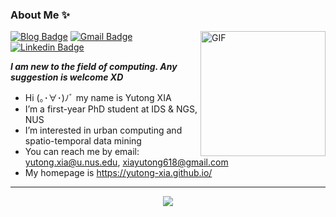 ### About Me ✨

<img align="right" alt="GIF" src="https://4.bp.blogspot.com/-bXvjRP6Gomc/XFxM5yGHW6I/AAAAAAAvy2U/s9pcUrWTH2wLx-RLlL3xzsQp4RTKymTUgCLcBGAs/s1600/AW3341364_00.gif" width="200" title="hey">

[![Blog Badge](https://img.shields.io/badge/Web-YutongXia-pink)](https://yutong-xia.github.io/)
[![Gmail Badge](https://img.shields.io/badge/-xiayutong618@gmail.com-RED?style=flat-square&labelColor=RED&logo=Gmail&logoColor=white&link=mailto:xiayutong618@gmail.com)](mailto:xiayutong618@gmail.com)
[![Linkedin Badge](https://img.shields.io/badge/-YutongXia-blue?style=flat-square&logo=Linkedin&logoColor=white&link=https://www.linkedin.com/in/yutong-xia/)](https://www.linkedin.com/in/yutong-xia/)

<em> <b> I am new to the field of computing. Any suggestion is welcome XD </b></em>

- Hi (｡･∀･)ﾉﾞ my name is Yutong XIA
- I’m a first-year PhD student at IDS & NGS, NUS
- I’m interested in urban computing and spatio-temporal data mining
- You can reach me by email: yutong.xia@u.nus.edu, xiayutong618@gmail.com
- My homepage is https://yutong-xia.github.io/

-----
<p align="center">
  <a href="https://github.com/yutong-xia">
    <img src="https://github-readme-stats.vercel.app/api?username=yutong-xia&theme=blue-pink" >
  </a>
</p>






